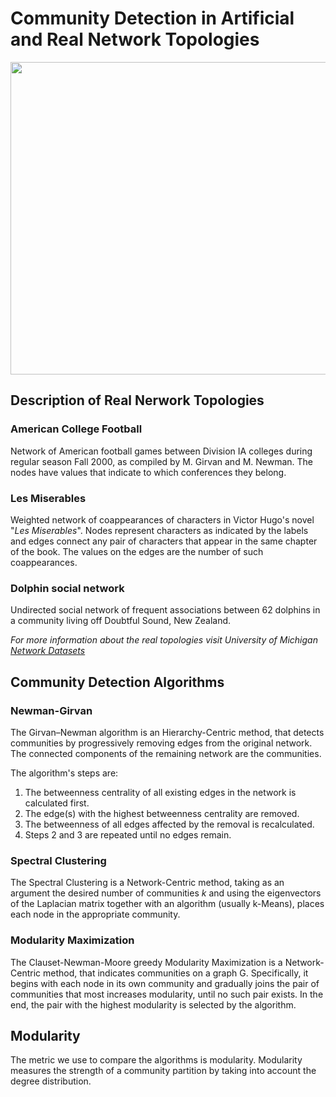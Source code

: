 # Community Detection in Artificial and Real Network Topologies
<img src="https://user-images.githubusercontent.com/50949470/111464932-1d025380-872a-11eb-8a23-83ef8fd2fb40.PNG" width="800" height="500">

## Description of Real Nerwork Topologies

### American College Football
Network of American football games between Division IA colleges during regular season Fall 2000, as compiled by M. Girvan and M. Newman. 
The nodes have values that indicate to which conferences they belong.

### Les Miserables
Weighted network of coappearances of characters in Victor Hugo's novel "*Les Miserables*". 
Nodes represent characters as indicated by the labels and edges connect any pair of characters that appear in the same chapter of the book. 
The values on the edges are the number of such coappearances.

### Dolphin social network
Undirected social network of frequent associations between 62 dolphins in a community living off Doubtful Sound, New Zealand.

*For more information about the real topologies visit University of Michigan [Network Datasets](http://www-personal.umich.edu/~mejn/netdata/)*

## Community Detection Algorithms

### Newman-Girvan
The Girvan–Newman algorithm is an Hierarchy-Centric method, that detects communities by progressively removing edges from the original network. 
The connected components of the remaining network are the communities.

The algorithm's steps are:
1) The betweenness centrality of all existing edges in the network is calculated first.
2) The edge(s) with the highest betweenness centrality are removed.
3) The betweenness of all edges affected by the removal is recalculated.
4) Steps 2 and 3 are repeated until no edges remain.

### Spectral Clustering
The Spectral Clustering is a Network-Centric method, taking as an argument the desired number of communities *k* and using the eigenvectors of the Laplacian matrix 
together with an algorithm (usually k-Means), places each node in the appropriate community.

### Modularity Maximization
The Clauset-Newman-Moore greedy Modularity Maximization is a Network-Centric method, that indicates communities on a graph G.
Specifically, it begins with each node in its own community and gradually joins the pair of communities that most increases modularity, until no such pair exists. 
In the end, the pair with the highest modularity is selected by the algorithm.

## Modularity
The metric we use to compare the algorithms is modularity. Modularity measures the strength of a community partition by taking into account the degree distribution.
